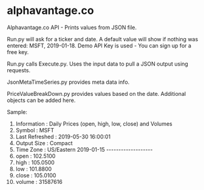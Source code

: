 # alphavantage.co
Alphavantage.co API - Prints values from JSON file.

Run.py will ask for a ticker and date. A default value will show if nothing was entered: MSFT, 2019-01-18.
Demo API Key is used - You can sign up for a free key.

Run.py calls Execute.py. Uses the input data to pull a JSON output using requests.

JsonMetaTimeSeries.py provides meta data info.

PriceValueBreakDown.py provides values based on the date. Additional objects can be added here.

Sample:
1. Information : Daily Prices (open, high, low, close) and Volumes
2. Symbol : MSFT
3. Last Refreshed : 2019-05-30 16:00:01
4. Output Size : Compact
5. Time Zone : US/Eastern
2019-01-15 ------------------- 
1. open :  102.5100
2. high :  105.0500
3. low :  101.8800
4. close :  105.0100
5. volume :  31587616

